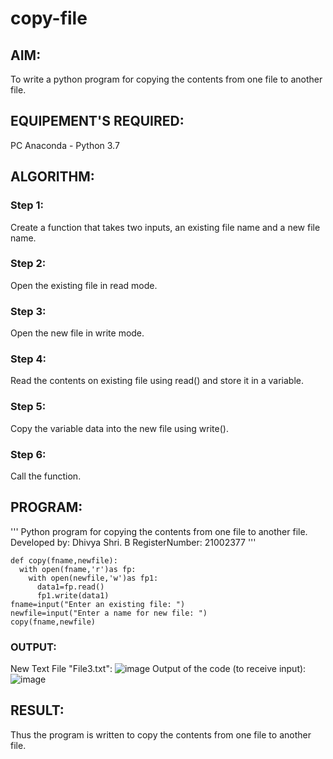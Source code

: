 # copy-file
## AIM:
To write a python program for copying the contents from one file to another file.
## EQUIPEMENT'S REQUIRED: 
PC
Anaconda - Python 3.7
## ALGORITHM: 
### Step 1:
Create a function that takes two inputs, an existing file name and a new file name.
### Step 2: 
Open the existing file in read mode.
### Step 3: 
Open the new file in write mode.
### Step 4:  
Read the contents on existing file using read() and store it in a variable.
### Step 5: 
Copy the variable data into the new file using write().
### Step 6: 
Call the function.
## PROGRAM:
'''
Python program for copying the contents from one file to another file.
Developed by: Dhivya Shri. B
RegisterNumber: 21002377
'''
```
def copy(fname,newfile):
  with open(fname,'r')as fp:
    with open(newfile,'w')as fp1:
      data1=fp.read()
      fp1.write(data1)
fname=input("Enter an existing file: ")
newfile=input("Enter a name for new file: ")
copy(fname,newfile)
```

### OUTPUT:
New Text File "File3.txt":
![image](https://user-images.githubusercontent.com/94505585/154465839-bf647b0a-49da-4162-82b2-14466f9c8494.png)
Output of the code (to receive input):
![image](https://user-images.githubusercontent.com/94505585/154466033-b6ac121d-3975-48f7-820a-89eb341348be.png)

## RESULT:
Thus the program is written to copy the contents from one file to another file.
